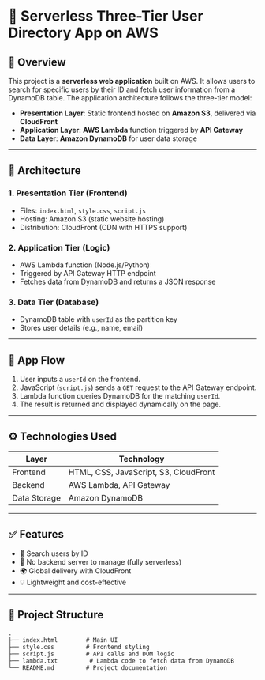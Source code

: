 # 🧩 Serverless Three-Tier User Directory App on AWS

## 📌 Overview

This project is a **serverless web application** built on AWS. It allows users to search for specific users by their ID and fetch user information from a DynamoDB table. The application architecture follows the three-tier model:

- **Presentation Layer**: Static frontend hosted on **Amazon S3**, delivered via **CloudFront**
- **Application Layer**: **AWS Lambda** function triggered by **API Gateway**
- **Data Layer**: **Amazon DynamoDB** for user data storage

---

## 🧱 Architecture

### 1. Presentation Tier (Frontend)
- Files: `index.html`, `style.css`, `script.js`
- Hosting: Amazon S3 (static website hosting)
- Distribution: CloudFront (CDN with HTTPS support)

### 2. Application Tier (Logic)
- AWS Lambda function (Node.js/Python)
- Triggered by API Gateway HTTP endpoint
- Fetches data from DynamoDB and returns a JSON response

### 3. Data Tier (Database)
- DynamoDB table with `userId` as the partition key
- Stores user details (e.g., name, email)

---

## 🔄 App Flow

1. User inputs a `userId` on the frontend.
2. JavaScript (`script.js`) sends a `GET` request to the API Gateway endpoint.
3. Lambda function queries DynamoDB for the matching `userId`.
4. The result is returned and displayed dynamically on the page.

---

## ⚙️ Technologies Used

| Layer         | Technology                       |
|---------------|----------------------------------|
| Frontend      | HTML, CSS, JavaScript, S3, CloudFront |
| Backend       | AWS Lambda, API Gateway          |
| Data Storage  | Amazon DynamoDB                  |

---

## ✅ Features

- 🔎 Search users by ID
- 🚫 No backend server to manage (fully serverless)
- 🌍 Global delivery with CloudFront
- 💡 Lightweight and cost-effective

---

## 📁 Project Structure

```plaintext
.
├── index.html        # Main UI
├── style.css         # Frontend styling
├── script.js         # API calls and DOM logic
├── lambda.txt         # Lambda code to fetch data from DynamoDB
└── README.md         # Project documentation

